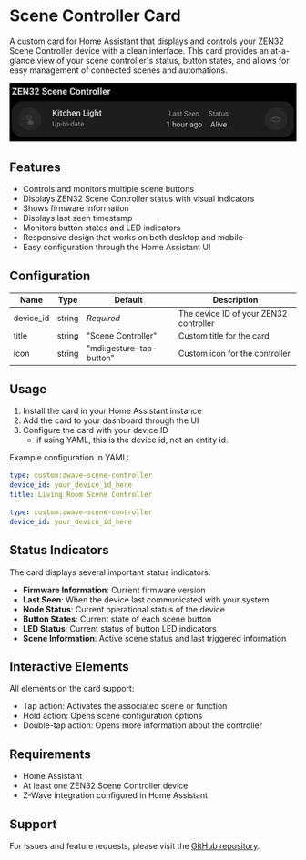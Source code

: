 # Scene Controller Card

A custom card for Home Assistant that displays and controls your ZEN32 Scene Controller device with a clean interface. This card provides an at-a-glance view of your scene controller's status, button states, and allows for easy management of connected scenes and automations.

![card](../assets/cards/info/scene-controller/card.png)

## Features

- Controls and monitors multiple scene buttons
- Displays ZEN32 Scene Controller status with visual indicators
- Shows firmware information
- Displays last seen timestamp
- Monitors button states and LED indicators
- Responsive design that works on both desktop and mobile
- Easy configuration through the Home Assistant UI

## Configuration

| Name      | Type   | Default                  | Description                            |
| --------- | ------ | ------------------------ | -------------------------------------- |
| device_id | string | _Required_               | The device ID of your ZEN32 controller |
| title     | string | "Scene Controller"       | Custom title for the card              |
| icon      | string | "mdi:gesture-tap-button" | Custom icon for the controller         |

## Usage

1. Install the card in your Home Assistant instance
2. Add the card to your dashboard through the UI
3. Configure the card with your device ID
   - if using YAML, this is the device id, not an entity id.

Example configuration in YAML:

```yaml
type: custom:zwave-scene-controller
device_id: your_device_id_here
title: Living Room Scene Controller
```

```yaml
type: custom:zwave-scene-controller
device_id: your_device_id_here
```

## Status Indicators

The card displays several important status indicators:

- **Firmware Information**: Current firmware version
- **Last Seen**: When the device last communicated with your system
- **Node Status**: Current operational status of the device
- **Button States**: Current state of each scene button
- **LED Status**: Current status of button LED indicators
- **Scene Information**: Active scene status and last triggered information

## Interactive Elements

All elements on the card support:

- Tap action: Activates the associated scene or function
- Hold action: Opens scene configuration options
- Double-tap action: Opens more information about the controller

## Requirements

- Home Assistant
- At least one ZEN32 Scene Controller device
- Z-Wave integration configured in Home Assistant

## Support

For issues and feature requests, please visit the [GitHub repository](https://github.com/homeassistant-extras/zwave-card-set).
